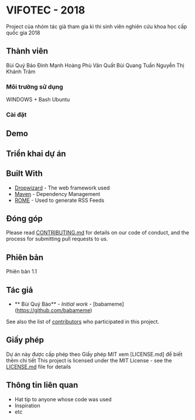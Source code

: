 # VIFOTEC - 2018

Project của nhóm tác giả tham gia kì thi sinh viên nghiên cứu khoa học cấp quốc gia 2018

## Thành viên

Bùi Quý Bảo
Đinh Mạnh Hoàng
Phù Văn Quất
Bùi Quang Tuấn
Nguyễn Thị Khánh Trâm

### Môi trường sử dụng
WINDOWS + Bash Ubuntu

### Cài đặt


## Demo


## Triển khai dự án



## Built With

* [Dropwizard](http://www.dropwizard.io/1.0.2/docs/) - The web framework used
* [Maven](https://maven.apache.org/) - Dependency Management
* [ROME](https://rometools.github.io/rome/) - Used to generate RSS Feeds

## Đóng góp

Please read [CONTRIBUTING.md](https://gist.github.com/babameme/VIFOTEC-2018) for details on our code of conduct, and the process for submitting pull requests to us.

## Phiên bản

Phiên bản 1.1

## Tác giả

* ** Bùi Quý Bảo** - *Initial work* - [babameme] (https://github.com/babameme)

See also the list of [contributors](https://github.com/babameme/VIFOTEC-2018/contributors) who participated in this project.

## Giấy phép

Dự án này được cấp phép theo Giấy phép MIT xem [LICENSE.md] để biết thêm chi tiết
This project is licensed under the MIT License - see the [LICENSE.md](LICENSE.md) file for details

## Thông tin liên quan

* Hat tip to anyone whose code was used
* Inspiration
* etc
